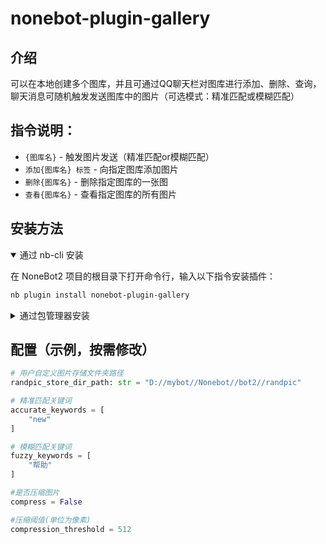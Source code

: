 # nonebot-plugin-gallery

## 介绍

可以在本地创建多个图库，并且可通过QQ聊天栏对图库进行添加、删除、查询，聊天消息可随机触发发送图库中的图片（可选模式：精准匹配或模糊匹配）

## 指令说明：
- `{图库名}` - 触发图片发送（精准匹配or模糊匹配）
- `添加{图库名} 标签` - 向指定图库添加图片
- `删除{图库名}` - 删除指定图库的一张图
- `查看{图库名}` - 查看指定图库的所有图片

## 安装方法

<details open>
<summary>通过 nb-cli 安装</summary>

在 NoneBot2 项目的根目录下打开命令行，输入以下指令安装插件：

```sh
nb plugin install nonebot-plugin-gallery
```
</details>

<details>
<summary>通过包管理器安装</summary>

在 NoneBot2 项目的插件目录下，打开命令行，根据你使用的包管理器，输入相应的安装命令：

<details>
<summary>pip</summary>

```sh
pip install nonebot-plugin-gallery
```
</details>

<details>
<summary>pdm</summary>

```sh
pdm add nonebot-plugin-gallery
```
</details>

<details>
<summary>poetry</summary>

```sh
poetry add nonebot-plugin-gpt-sovits
```
</details>

<details>
<summary>conda</summary>

```sh
conda install nonebot-plugin-gallery
```
</details>

然后，打开 NoneBot2 项目根目录下的 `pyproject.toml` 文件，在 `[tool.nonebot]` 部分追加：

```toml
plugins = ["nonebot_plugin_ggallery"]
```

</details>


## 配置（示例，按需修改）

```python
# 用户自定义图片存储文件夹路径
randpic_store_dir_path: str = "D://mybot//Nonebot//bot2//randpic"

# 精准匹配关键词
accurate_keywords = [
    "new"
]

# 模糊匹配关键词
fuzzy_keywords = [
    "帮助"
]

#是否压缩图片
compress = False

#压缩阈值(单位为像素)
compression_threshold = 512
